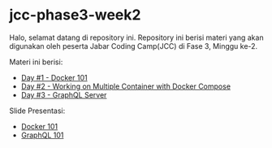 # jcc-phase3-week2

Halo, selamat datang di repository ini. Repository ini berisi materi yang akan digunakan oleh peserta Jabar Coding Camp(JCC) di Fase 3, Minggu ke-2.

Materi ini berisi:

* [Day #1 - Docker 101](./day-1)
* [Day #2 - Working on Multiple Container with Docker Compose](./day-2)
* [Day #3 - GraphQL Server](./day-3)

Slide Presentasi:

* [Docker 101](https://docs.google.com/presentation/d/1xhHWaQluWXdwuZtYtqwcL_uk1mNz-BNfz5PJKqeN7_A/edit?usp=sharing)
* [GraphQL 101](https://docs.google.com/presentation/d/1G6PS48RFPAq9Tz_qOZp5jQWlcQX3Yv7rJVtvba8Gedc/edit?usp=sharing)

